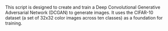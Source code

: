This script is designed to create and train a Deep Convolutional Generative Adversarial Network (DCGAN) to generate images. It uses the CIFAR-10 dataset (a set of 32x32 color images across ten classes) as a foundation for training.
